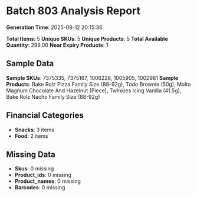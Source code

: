 # Batch 803 Analysis Report

**Generation Time**: 2025-08-12 20:15:36

**Total Items**: 5
**Unique SKUs**: 5
**Unique Products**: 5
**Total Available Quantity**: 299.00
**Near Expiry Products**: 1

## Sample Data
**Sample SKUs**: 7375335, 7375167, 1006228, 1005905, 1002981
**Sample Products**: Bake Rolz Pizza Family Size (88-92g), Todo Brownie (50g), Molto Magnum Chocolate And Hazelnut (Piece), Twinkies Icing Vanilla (41.5g), Bake Rolz Nacho Family Size (88-92g)

## Financial Categories
- **Snacks**: 3 items
- **Food**: 2 items

## Missing Data
- **Skus**: 0 missing
- **Product_ids**: 0 missing
- **Product_names**: 0 missing
- **Barcodes**: 0 missing

